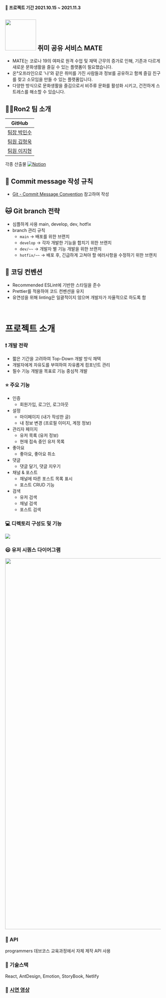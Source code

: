 #### :calendar: 프로젝트 기간 2021.10.15 ~ 2021.11.3

## <img src="https://i.imgur.com/4FqKUyK.png" height= '100px'/> 취미 공유 서비스 MATE

- MATE는 코로나 19의 여파로 원격 수업 및 재택 근무의 증가로 인해, 기존과 다르게 새로운 문화생활을 즐길 수 있는 플랫폼이 필요했습니다.
- 온°오프라인으로 '나'와 같은 취미를 가진 사람들과 정보를 공유하고 함께 즐길 친구를 찾고 소모임을 만들 수 있는 플랫폼입니다.
- 다양한 방식으로 문화생활을 즐김으로서 비주류 문화를 활성화 시키고, 건전하게 스트레스를 해소할 수 있습니다.

## 👨‍💻Ron2 팀 소개

| GitHub                                       |
| -------------------------------------------- |
| [팀장 박민수](https://github.com/minsu-zip)  |
| [팀원 김형욱](https://github.com/khw970421)  |
| [팀원 이지현](https://github.com/Jihyeon228) |

각종 산출물 <a href="https://www.notion.so/01_project_-2-e62bf8244cc64387bf4e6b4b16635e59"><img alt="Notion" src ="https://img.shields.io/badge/Notion-ffffff.svg?&style=for-the-badge&logo=Notion&logoColor=black"/></a>

## 🌟 Commit message 작성 규칙

- [Git - Commit Message Convention](https://velog.io/@djh20/Git-%EC%A0%9C%EB%8C%80%EB%A1%9C-%EC%82%AC%EC%9A%A9%ED%95%B4%EB%B3%B4%EC%9E%90) 참고하여 작성

## 🐱 Git branch 전략

- 심플하게 사용 main, develop, dev, hotfix
- branch 관리 규칙
  - `main` -> 배포를 위한 브랜치
  - `develop` -> 각자 개발한 기능을 합치기 위한 브랜치
  - `dev/~~` -> 개발자 별 기능 개발을 위한 브랜치
  - `hotfix/~~` -> 배포 후, 긴급하게 고쳐야 할 에러사항을 수정하기 위한 브랜치

## 🦍 코딩 컨벤션

- Recommended ESLint에 기반한 스타일을 준수
- Prettier를 적용하여 코드 컨벤션을 유지
- 유연성을 위해 linting은 일괄적이지 않으며 개발자가 자율적으로 하도록 함

<br>

# 프로젝트 소개

### ❗ 개발 전략

- 짧은 기간을 고려하여 Top-Down 개발 방식 채택
- 개발자에게 자유도를 부여하여 자유롭게 컴포넌트 관리
- 필수 기능 개발을 목표로 기능 중심적 개발

### ⭐️ 주요 기능

- 인증
  - 회원가입, 로그인, 로그아웃
- 설정
  - 마이페이지 (내가 작성한 글)
  - 내 정보 변경 (프로필 이미지, 계정 정보)
- 관리자 페이지
  - 유저 목록 (유저 정보)
  - 현재 접속 중인 유저 목록
- 좋아요
  - 좋아요, 좋아요 취소
- 댓글
  - 댓글 달기, 댓글 지우기
- 채널 & 포스트
  - 채널에 따른 포스트 목록 표시
  - 포스트 CRUD 기능
- 검색
  - 유저 검색
  - 채널 검색
  - 포스트 검색

### 💻 디렉토리 구성도 및 기능

![](https://i.imgur.com/5b8KwvY.png)

### 😃 유저 시퀀스 다이어그램

<img src="https://i.imgur.com/ePIQOA6.png" height='1200px' />

### 📌 API

programmers 데브코스 교육과정에서 자체 제작 API 사용

### 📌 기술스택

React, AntDesign, Emotion, StoryBook, Netlify

### 📃 [시연 영상](https://drive.google.com/file/d/1HZ6EhsX9O8oDnyjpHK0Bu61Ug1-qq6gA/view)
